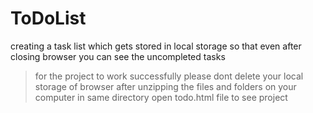 # ToDoList
creating a task list which gets stored in local storage so that even after closing browser you can see the uncompleted tasks
> for the project to work successfully please dont delete your local storage of browser
> after unzipping the files and folders on your computer in same directory open todo.html file to see project
